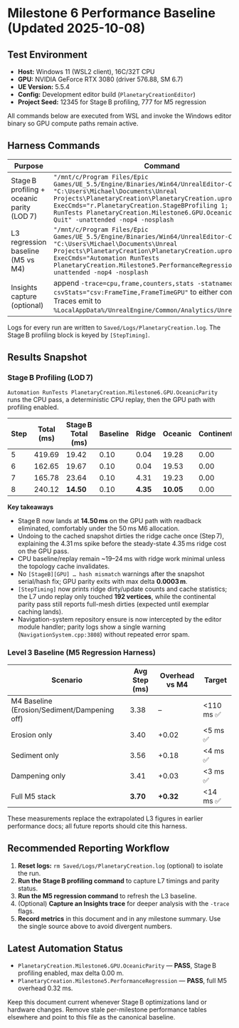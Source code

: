 # Milestone 6 Performance Baseline (Updated 2025-10-08)

## Test Environment
- **Host:** Windows 11 (WSL2 client), 16C/32T CPU
- **GPU:** NVIDIA GeForce RTX 3080 (driver 576.88, SM 6.7)
- **UE Version:** 5.5.4
- **Config:** Development editor build (`PlanetaryCreationEditor`)
- **Project Seed:** 12345 for Stage B profiling, 777 for M5 regression

All commands below are executed from WSL and invoke the Windows editor binary so GPU compute paths remain active.

## Harness Commands
| Purpose | Command |
| --- | --- |
| Stage B profiling + oceanic parity (LOD 7) | `"/mnt/c/Program Files/Epic Games/UE_5.5/Engine/Binaries/Win64/UnrealEditor-Cmd.exe" "C:\Users\Michael\Documents\Unreal Projects\PlanetaryCreation\PlanetaryCreation.uproject" -ExecCmds="r.PlanetaryCreation.StageBProfiling 1; Automation RunTests PlanetaryCreation.Milestone6.GPU.OceanicParity; Quit" -unattended -nop4 -nosplash` |
| L3 regression baseline (M5 vs M4) | `"/mnt/c/Program Files/Epic Games/UE_5.5/Engine/Binaries/Win64/UnrealEditor-Cmd.exe" "C:\Users\Michael\Documents\Unreal Projects\PlanetaryCreation\PlanetaryCreation.uproject" -ExecCmds="Automation RunTests PlanetaryCreation.Milestone5.PerformanceRegression; Quit" -unattended -nop4 -nosplash` |
| Insights capture (optional) | append `-trace=cpu,frame,counters,stats -statnamedevents -csvStats="csv:FrameTime,FrameTimeGPU"` to either command. Traces emit to `%LocalAppData%/UnrealEngine/Common/Analytics/UnrealInsights`. |

Logs for every run are written to `Saved/Logs/PlanetaryCreation.log`. The Stage B profiling block is keyed by `[StepTiming]`.

## Results Snapshot

### Stage B Profiling (LOD 7)
`Automation RunTests PlanetaryCreation.Milestone6.GPU.OceanicParity` runs the CPU pass, a deterministic CPU replay, then the GPU path with profiling enabled.

| Step | Total (ms) | Stage B Total (ms) | Baseline | Ridge | Oceanic | Continental | Readback |
| --- | --- | --- | --- | --- | --- | --- | --- |
| 5 | 419.69 | 19.42 | 0.10 | 0.04 | 19.28 | 0.00 | 0.00 |
| 6 | 162.65 | 19.67 | 0.10 | 0.04 | 19.53 | 0.00 | 0.00 |
| 7 | 165.78 | 23.64 | 0.10 | 4.31 | 19.23 | 0.00 | 0.00 |
| 8 | 240.12 | **14.50** | 0.10 | **4.35** | **10.05** | 0.00 | **0.00** |

**Key takeaways**
- Stage B now lands at **14.50 ms** on the GPU path with readback eliminated, comfortably under the 50 ms M6 allocation.
- Undoing to the cached snapshot dirties the ridge cache once (Step 7), explaining the 4.31 ms spike before the steady-state 4.35 ms ridge cost on the GPU pass.
- CPU baseline/replay remain ~19–24 ms with ridge work minimal unless the topology cache invalidates.
- No `[StageB][GPU] … hash mismatch` warnings after the snapshot serial/hash fix; GPU parity exits with max delta **0.0003 m**.
- `[StepTiming]` now prints ridge dirty/update counts and cache statistics; the L7 undo replay only touched **192 vertices**, while the continental parity pass still reports full-mesh dirties (expected until exemplar caching lands).
- Navigation-system repository ensure is now intercepted by the editor module handler; parity logs show a single warning (`NavigationSystem.cpp:3808`) without repeated error spam.

### Level 3 Baseline (M5 Regression Harness)

| Scenario | Avg Step (ms) | Overhead vs M4 | Target |
| --- | --- | --- | --- |
| M4 Baseline (Erosion/Sediment/Dampening off) | 3.38 | – | <110 ms ✅ |
| Erosion only | 3.40 | +0.02 | <5 ms ✅ |
| Sediment only | 3.56 | +0.18 | <4 ms ✅ |
| Dampening only | 3.41 | +0.03 | <3 ms ✅ |
| Full M5 stack | **3.70** | **+0.32** | <14 ms ✅ |

These measurements replace the extrapolated L3 figures in earlier performance docs; all future reports should cite this harness.

## Recommended Reporting Workflow
1. **Reset logs:** `rm Saved/Logs/PlanetaryCreation.log` (optional) to isolate the run.
2. **Run the Stage B profiling command** to capture L7 timings and parity status.
3. **Run the M5 regression command** to refresh the L3 baseline.
4. (Optional) **Capture an Insights trace** for deeper analysis with the `-trace` flags.
5. **Record metrics** in this document and in any milestone summary. Use the single source above to avoid divergent numbers.

## Latest Automation Status
- `PlanetaryCreation.Milestone6.GPU.OceanicParity` — **PASS**, Stage B profiling enabled, max delta 0.00 m.
- `PlanetaryCreation.Milestone5.PerformanceRegression` — **PASS**, full M5 overhead 0.32 ms.

Keep this document current whenever Stage B optimizations land or hardware changes. Remove stale per-milestone performance tables elsewhere and point to this file as the canonical baseline.
